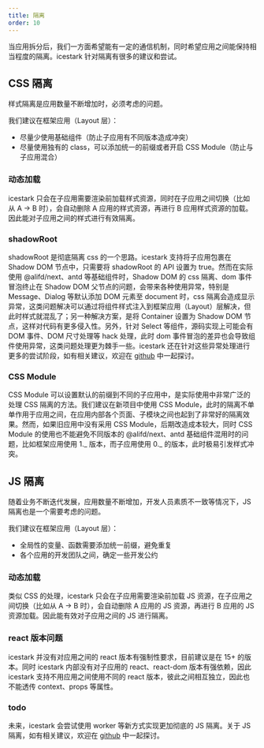 ```yaml
---
title: 隔离
order: 10
---
```


当应用拆分后，我们一方面希望能有一定的通信机制，同时希望应用之间能保持相当程度的隔离。icestark 针对隔离有很多的建议和尝试。

## CSS 隔离

样式隔离是应用数量不断增加时，必须考虑的问题。

我们建议在框架应用（Layout 层）：

- 尽量少使用基础组件（防止子应用有不同版本造成冲突）
- 尽量使用独有的 class，可以添加统一的前缀或者开启 CSS Module（防止与子应用混合）

### 动态加载

icestark 只会在子应用需要渲染前加载样式资源，同时在子应用之间切换（比如从 A -> B 时），会自动删除 A 应用的样式资源，再进行 B 应用样式资源的加载。因此能对子应用之间的样式进行有效隔离。

### shadowRoot

shadowRoot 是彻底隔离 css 的一个思路。icestark 支持将子应用包裹在 Shadow DOM 节点中，只需要将 shadowRoot 的 API 设置为 true。然而在实际使用 @alifd/next、antd 等基础组件时，Shadow DOM 的 css 隔离、dom 事件冒泡终止在 Shadow DOM 父节点的问题，会带来各种使用异常，特别是 Message、Dialog 等默认添加 DOM 元素至 document 时，css 隔离会造成显示异常，这类问题解决可以通过将组件样式注入到框架应用（Layout）层解决，但此时样式就混乱了；另一种解决方案，是将 Container 设置为 Shadow DOM 节点，这样对代码有更多侵入性。另外，针对 Select 等组件，源码实现上可能会有 DOM 事件、DOM 尺寸处理等 hack 处理，此时 dom 事件冒泡的差异也会导致组件使用异常，这类问题处理更为棘手一些。icestark 还在针对这些异常处理进行更多的尝试阶段，如有相关建议，欢迎在 [github](https://github.com/ice-lab/icestark) 中一起探讨。

### CSS Module

CSS Module 可以设置默认的前缀到不同的子应用中，是实际使用中非常广泛的处理 CSS 隔离的方法。我们建议在新项目中使用 CSS Module，此时的隔离不单单作用于应用之间，在应用内部各个页面、子模块之间也起到了非常好的隔离效果。然而，如果旧应用中没有采用 CSS Module，后期改造成本较大，同时 CSS Module 的使用也不能避免不同版本的 @alifd/next、antd 基础组件混用时的问题，比如框架应用使用 1._ 版本，而子应用使用 0._ 的版本，此时极易引发样式冲突。

## JS 隔离

随着业务不断迭代发展，应用数量不断增加，开发人员素质不一致等情况下，JS 隔离也是一个需要考虑的问题。

我们建议在框架应用（Layout 层）：

- 全局性的变量、函数需要添加统一前缀，避免重复
- 各个应用的开发团队之间，确定一些开发公约

### 动态加载

类似 CSS 的处理，icestark 只会在子应用需要渲染前加载 JS 资源，在子应用之间切换（比如从 A -> B 时），会自动删除 A 应用的 JS 资源，再进行 B 应用的 JS 资源加载。因此能有效对子应用之间的 JS 进行隔离。

### react 版本问题

icestark 并没有对应用之间的 react 版本有强制性要求，目前建议是在 15+ 的版本。同时 icestark 内部没有对子应用的 react、react-dom 版本有强依赖，因此 icestark 支持不用应用之间使用不同的 react 版本，彼此之间相互独立，因此也不能透传 context、props 等属性。

### todo

未来，icestark 会尝试使用 worker 等新方式实现更加彻底的 JS 隔离。关于 JS 隔离，如有相关建议，欢迎在 [github](https://github.com/ice-lab/icestark) 中一起探讨。

